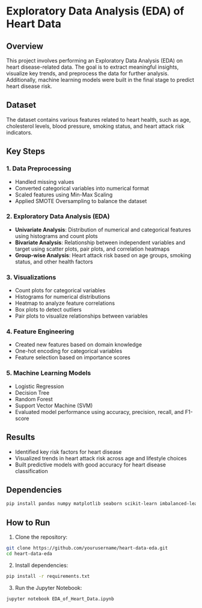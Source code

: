 # Exploratory Data Analysis (EDA) of Heart Data

## Overview
This project involves performing an Exploratory Data Analysis (EDA) on heart disease-related data. The goal is to extract meaningful insights, visualize key trends, and preprocess the data for further analysis. Additionally, machine learning models were built in the final stage to predict heart disease risk.

## Dataset
The dataset contains various features related to heart health, such as age, cholesterol levels, blood pressure, smoking status, and heart attack risk indicators.

## Key Steps
### 1. Data Preprocessing
- Handled missing values
- Converted categorical variables into numerical format
- Scaled features using Min-Max Scaling
- Applied SMOTE Oversampling to balance the dataset

### 2. Exploratory Data Analysis (EDA)
- **Univariate Analysis**: Distribution of numerical and categorical features using histograms and count plots
- **Bivariate Analysis**: Relationship between independent variables and target using scatter plots, pair plots, and correlation heatmaps
- **Group-wise Analysis**: Heart attack risk based on age groups, smoking status, and other health factors

### 3. Visualizations
- Count plots for categorical variables
- Histograms for numerical distributions
- Heatmap to analyze feature correlations
- Box plots to detect outliers
- Pair plots to visualize relationships between variables

### 4. Feature Engineering
- Created new features based on domain knowledge
- One-hot encoding for categorical variables
- Feature selection based on importance scores

### 5. Machine Learning Models
- Logistic Regression
- Decision Tree
- Random Forest
- Support Vector Machine (SVM)
- Evaluated model performance using accuracy, precision, recall, and F1-score

## Results
- Identified key risk factors for heart disease
- Visualized trends in heart attack risk across age and lifestyle choices
- Built predictive models with good accuracy for heart disease classification

## Dependencies
```bash
pip install pandas numpy matplotlib seaborn scikit-learn imbalanced-learn
```

## How to Run
1. Clone the repository:
```bash
git clone https://github.com/yourusername/heart-data-eda.git
cd heart-data-eda
```
2. Install dependencies:
```bash
pip install -r requirements.txt
```
3. Run the Jupyter Notebook:
```bash
jupyter notebook EDA_of_Heart_Data.ipynb
```



